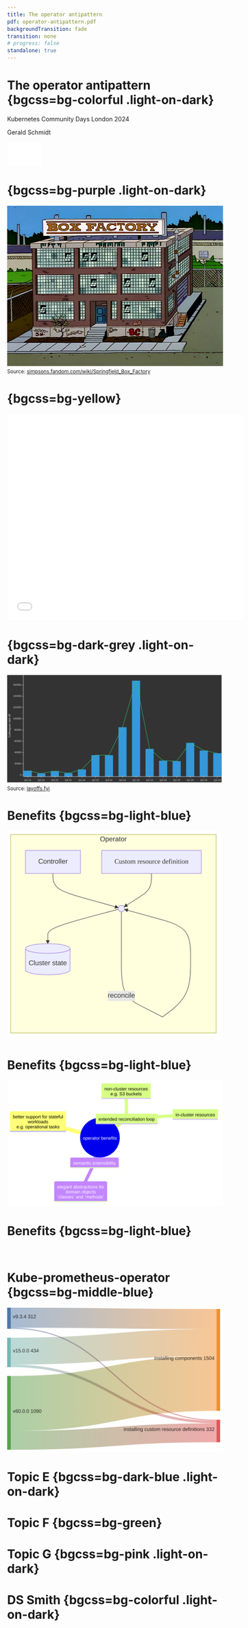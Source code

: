 ```yaml
---
title: The operator antipattern
pdf: operator-antipattern.pdf
backgroundTransition: fade
transition: none
# progress: false
standalone: true
---
```


# The operator antipattern {bgcss=bg-colorful .light-on-dark}

<smaller>Kubernetes Community Days London 2024</smaller>

<smaller>Gerald Schmidt</smaller>

<img src="assets/img/logo-monochrome.png" width="80" alt="DS Smith logo in white with transparent background"/></smaller>

# {bgcss=bg-purple .light-on-dark}
<img width="800" src="assets/img/Box_factory_1.webp"/>
<!--<img width="400" src="https://static.wikia.nocookie.net/simpsons/images/6/69/Box_factory_1.png" alt="Simpsons box factory as found on Simpsons Fandom"/>-->
<br/>
<small>Source: <a href="https://simpsons.fandom.com/wiki/Springfield_Box_Factory">simpsons.fandom.com/wiki/Springfield_Box_Factory</a></small>

# {bgcss=bg-yellow}
<iframe id="copyconstruct" width="550" height="480" frameBorder="0" title="Cindy Sridharan" src="assets/copyconstruct/index.html">
</iframe>

# {bgcss=bg-dark-grey .light-on-dark}
<img src="assets/img/xy.png"/>
<small>Source: <a href="https://layoffs.fyi/">layoffs.fyi</a></small>

# Benefits {bgcss=bg-light-blue}
<img src="assets/img/operator.png"/>

# Benefits {bgcss=bg-light-blue}
<img src="assets/img/operator-benefits.png"/>

# Benefits {bgcss=bg-light-blue}
<img sr="assets/img/quadrant.png"/>

# Kube-prometheus-operator {bgcss=bg-middle-blue}
<img src="assets/img/sankey.png"/>

# Topic E {bgcss=bg-dark-blue .light-on-dark}


# Topic F {bgcss=bg-green}

# Topic G {bgcss=bg-pink .light-on-dark}


# DS Smith {bgcss=bg-colorful .light-on-dark}
